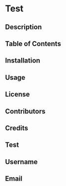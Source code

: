 # Test

## Description 

## Table of Contents

## Installation

## Usage

## License

## Contributors

## Credits

## Test

## Username

## Email

